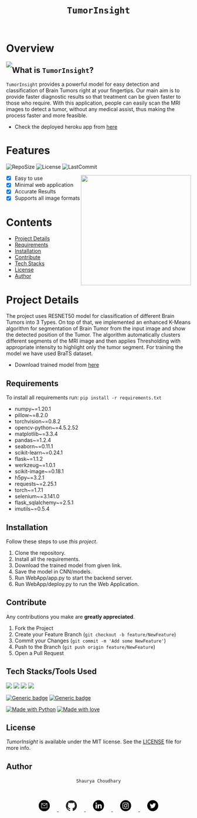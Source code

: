 <code>
  <h1 align="center">TumorInsight</h1>
</code>

# Overview

<img src="https://github.com/shaurya-src/TumorInsight/blob/main/Assets/Snap.png" align="left">

## What is `TumorInsight`?

`TumorInsight` provides a powerful model for easy detection and classification of Brain Tumors right at your fingertips.
Our main aim is to provide faster diagnostic results so that treatment can be given faster to those who require.
With this application, people can easily scan the MRI images to detect a tumor, without any medical assist, thus making the process faster and more feasible.

- Check the deployed heroku app from [here](https://tumorinsight-app.herokuapp.com/)

# Features

![RepoSize](https://img.shields.io/github/repo-size/shaurya-src/TumorInsight?logo=GitHub&style=flat-square)
![License](https://img.shields.io/github/license/shaurya-src/TumorInsight?logo=GitLab&style=flat-square)
![LastCommit](https://img.shields.io/github/last-commit/shaurya-src/TumorInsight?logo=Git&style=flat-square)

<img src="https://media.giphy.com/media/xT0Gqn9yuw8hnPGn5K/giphy.gif" align="right" width="300" height="300">

- [x] Easy to use
- [x] Minimal web application
- [x] Accurate Results
- [x] Supports all image formats

# Contents

- [Project Details](#project-info)
- [Requirements](#requirements)
- [Installation](#installation)
- [Contribute](#contri)
- [Tech Stacks](#tech)
- [License](#license)
- [Author](#author)

# <a name="project-info"> Project Details

The project uses RESNET50 model for classification of different Brain Tumors into 3 Types. On top of that, we implemented an enhanced K-Means algorithm for segmentation of Brain Tumor from the input image and show the detected position of the Tumor. The algorithm automatically clusters different segments of the MRI image and then applies Thresholding with appropriate intensity to highlight only the tumor segment. For training the model we have used BraTS dataset.

- Download trained model from [here](https://drive.google.com/file/d/1-rIrzzqpsSg80QG175hjEPv9ilnSHmqK/view?usp=sharing)

## <a name="requirements"> Requirements

To install all requirements run: `pip install -r requirements.txt`

- numpy~=1.20.1
- pillow~=8.2.0
- torchvision~=0.8.2
- opencv-python~=4.5.2.52
- matplotlib~=3.3.4
- pandas~=1.2.4
- seaborn~=0.11.1
- scikit-learn~=0.24.1
- flask~=1.1.2
- werkzeug~=1.0.1
- scikit-image~=0.18.1
- h5py~=3.2.1
- requests~=2.25.1
- torch~=1.7.1
- selenium~=3.141.0
- flask_sqlalchemy~=2.5.1
- imutils~=0.5.4

## <a name="installation"> Installation

Follow these steps to use *this project*.

1. Clone the repository.
2. Install all the requirements.
3. Download the trained model from given link.
4. Save the model in CNN/models.
5. Run WebApp/app.py to start the backend server.
6. Run WebApp/deploy.py to run the Web Application.

## <a name="contri"> Contribute

Any contributions you make are **greatly appreciated**.

1. Fork the Project
2. Create your Feature Branch (`git checkout -b feature/NewFeature`)
3. Commit your Changes (`git commit -m 'Add some NewFeature'`)
4. Push to the Branch (`git push origin feature/NewFeature`)
5. Open a Pull Request

## <a name="tech"> Tech Stacks/Tools Used

<p align="left">
  <img src="https://img.shields.io/badge/Python-3.x-success?style=flat-square&logo=Python&logoColor=white">
  <img src="https://img.shields.io/badge/Editor-VS_Code-success?style=flat-square&logo=Visual-Studio-Code&logoColor=white&color=blue">
  <img src="https://img.shields.io/badge/Windows-10-success?style=flat-square&logo=Windows&logoColor=white">

  <img src="https://img.shields.io/badge/Library-PyTorch-success?style=flat-square&logo=PyTorch&logoColor=white">

  [![Generic badge](https://img.shields.io/badge/Web-Application-teal.svg?style=for-the-badge)](https://github.com/shaurya-src) [![Generic badge](https://img.shields.io/badge/Framework-Flask-orange.svg?style=for-the-badge&logo=flask&logoColor=white)](https://github.com/shaurya-src)

  [![Made with Python](https://forthebadge.com/images/badges/made-with-python.svg)](https://github.com/shaurya-src/TumorInsight) [![Made with love](https://forthebadge.com/images/badges/built-with-love.svg)](https://github.com/shaurya-src)
  
</p>

## <a name="license"> License

*TumorInsight* is available under the MIT license. See the [LICENSE](https://github.com/shaurya-src/TumorInsight/blob/main/LICENSE) file for more info.

## <a name="author"> Author
<!---
```python
# Shaurya Choudhary
```
-->

<p align="center">
  <code> Shaurya Choudhary </code>
</p>
<!---
- [Gmail](mailto:shaurya.src@gmail.com)
- [GitHub](https://github.com/shoheiyokoyama)
- [LinkedIn](https://www.linkedin.com/in/shaurya-src/)
- [Instagram](https://www.instagram.com/shaurya_src/)
- [Twitter](https://twitter.com/shaurya_src)
-->

<br>

<p align="center">
  <a href="mailto:shaurya.src@gmail.com">
    <img src="https://github.com/shaurya-src/shaurya-src/blob/main/Assets/Logos/email.svg" width="30" height="30" hspace="20">
  </a>

  <a href="https://github.com/shaurya-src">
    <img src="https://github.com/shaurya-src/shaurya-src/blob/main/Assets/Logos/github.svg" width="30" height="30" hspace="20">
  </a>

  <a href="https://www.linkedin.com/in/shaurya-src/">
    <img src="https://github.com/shaurya-src/shaurya-src/blob/main/Assets/Logos/linkedin.svg" width="30" height="30" hspace="20">
  </a>

  <a href="https://www.instagram.com/shaurya_src/">
    <img src="https://github.com/shaurya-src/shaurya-src/blob/main/Assets/Logos/instagram.svg" width="30" height="30" hspace="20">
  </a>

  <a href="https://twitter.com/shaurya_src">
    <img src="https://github.com/shaurya-src/shaurya-src/blob/main/Assets/Logos/twitter.svg" width="30" height="30" hspace="20">
  </a>
</p>

<!--- BADGES -->

<!--- Dynamic Badges 

- Repo Size: https://img.shields.io/github/repo-size/shaurya-src/Web-Automation?logo=GitHub&style=flat-square

- Last Commit: https://img.shields.io/github/last-commit/shaurya-src/Web-Automation?logo=Git&style=flat-square

- License: https://img.shields.io/github/license/shaurya-src/Web-Automation?logo=GitLab&style=flat-square

-->

<!--- Tech Stacks

- Python3.x: https://img.shields.io/badge/Python-3.x-success?style=flat-square&logo=Python&logoColor=white 

- Jupyter Notebook: https://img.shields.io/badge/Notebook-Jupyter-success?style=flat-square&logo=Jupyter&logoColor=white 

- HTML: https://img.shields.io/badge/Language-HTML-success?style=flat-square&logo=HTML5&logoColor=white&color=purple

- CSS: https://img.shields.io/badge/Language-CSS-success?style=flat-square&logo=CSS3&logoColor=white&color=purple

- JavaScript: https://img.shields.io/badge/Language-JavaScript-success?style=flat-square&logo=JavaScript&logoColor=white&color=purple

-->

<!--- Python Libraries

- Pandas: https://img.shields.io/badge/Library-Pandas-success?style=flat-square&logo=Pandas&logoColor=white

- NumPy: https://img.shields.io/badge/Library-NumPy-success?style=flat-square&logo=NumPy&logoColor=white

- TensorFlow: https://img.shields.io/badge/Library-TensorFlow-success?style=flat-square&logo=TensorFlow&logoColor=white

- Keras: https://img.shields.io/badge/Library-Keras-success?style=flat-square&logo=Keras&logoColor=white

- Django: https://img.shields.io/badge/Library-Django-success?style=flat-square&logo=DJango&logoColor=white&color=orange

- Selenium: https://img.shields.io/badge/Library-Selemium-success?style=flat-square&logo=Sellfy&logoColor=white

- Matplotlib: https://img.shields.io/badge/Library-Matplotlib-success?style=flat-square&logo=GraphQL&logoColor=white&color=purple

-->

<!--- System

- Windows 10: https://img.shields.io/badge/Windows-10-success?style=flat-square&logo=Windows&logoColor=white

- Ubuntu: https://img.shields.io/badge/Linux-Ubuntu-success?style=flat-square&logo=Ubuntu&logoColor=white

- Kali: https://img.shields.io/badge/Linux-Kali-success?style=flat-square&logo=Arch-Linux&logoColor=white

- PyCharm: https://img.shields.io/badge/Editor-PyCharm-success?style=flat-square&logo=PyCharm&logoColor=white&color=blue

- VSC: https://img.shields.io/badge/Editor-VS_Code-success?style=flat-square&logo=Visual-Studio-Code&logoColor=white&color=blue

-->
